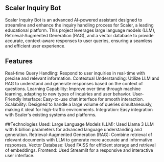 
## Scaler Inquiry Bot
Scaler Inquiry Bot is an advanced AI-powered assistant designed to streamline and enhance the inquiry handling process for Scaler, a leading educational platform. This project leverages large language models (LLM), Retrieval-Augmented Generation (RAG), and a vector database to provide accurate, context-aware responses to user queries, ensuring a seamless and efficient user experience.

## Features
Real-time Query Handling: Respond to user inquiries in real-time with precise and relevant information.
Contextual Understanding: Utilize LLM and RAG to understand and generate responses based on the context of questions.
Learning Capability: Improve over time through machine learning, adapting to new types of inquiries and user behavior.
User-Friendly Interface: Easy-to-use chat interface for smooth interaction.
Scalability: Designed to handle a large volume of queries simultaneously, making it ideal for high-traffic environments.
Integration: Easy integration with Scaler's existing systems and platforms.

##Technologies Used:
Large Language Models (LLM): Used Llama 3 LLM with 8 billion parameters  for advanced language understanding and generation.
Retrieval-Augmented Generation (RAG): Combine retrieval of relevant documents with LLM to generate more accurate and informative responses.
Vector Database: Used FAISS for efficient storage and retrieval of embeddings.
Frontend: Used Streamlit for a responsive and interactive user interface.
